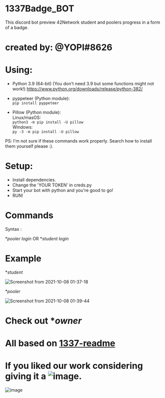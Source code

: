 # 1337Badge_BOT
This discord bot preview 42Network student and poolers progress in a form of a badge.
# created by: @YOPI#8626

# Using:
- Python 3.9 (64-bit) (You don't need 3.9 but some functions might not work!)
https://www.python.org/downloads/release/python-382/

- pyppeteer (Python module):<br />
`pip install pyppeteer`
- Pillow (Python module):<br />
Linux/masOS:<br />
`python3 -m pip install -U pillow`<br />
Windows:<br />
`py -3 -m pip install -U pillow`

PS: I'm not sure if these commands work properly. Search how to install them yourself please :).

# Setup:
- Install dependencies.
- Change the 'YOUR TOKEN' in creds.py
- Start your bot with python and you're good to go!
- RUN!
# Commands

Syntax : 

**pooler login*
OR
**student login*

# Example

**student*

![Screenshot from 2021-10-08 01-37-18](https://user-images.githubusercontent.com/49567393/136480513-35fcaaf9-f158-4f93-84af-ff967f10e586.png)


**pooler*

![Screenshot from 2021-10-08 01-39-44](https://user-images.githubusercontent.com/49567393/136480622-d9987594-118c-4bd1-8b64-b2b18578ea7a.png)

# Check out **owner*

# All based on [1337-readme](https://1337-readme.vercel.app/)

# If you liked our work considering giving it a ![image](https://user-images.githubusercontent.com/49567393/134269471-c8a59e6e-b148-48d6-a9a2-d2e35a6f9bf1.png).
![image](https://user-images.githubusercontent.com/49567393/134269837-da35528d-9112-4542-ac3e-ac485df58ad6.png)
